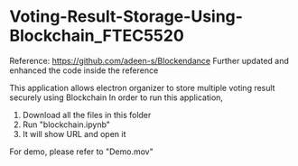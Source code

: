 # Voting-Result-Storage-Using-Blockchain_FTEC5520
Reference: https://github.com/adeen-s/Blockendance
Further updated and enhanced the code inside the reference

This application allows electron organizer to store multiple voting result securely using Blockchain
In order to run this application, 
1. Download all the files in this folder
2. Run "blockchain.ipynb"
3. It will show URL and open it

For demo, please refer to "Demo.mov"

